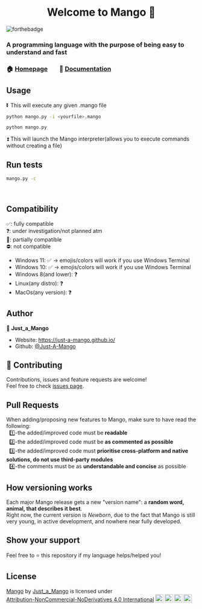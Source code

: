 <h1 align="center">Welcome to Mango 👋</h1>

![forthebadge](https://img.shields.io/badge/version-newborn-informational?style=for-the-badge)

### A programming language with the purpose of being easy to understand and fast 

### 🏠 [Homepage](https://github.com/Just-A-Mango/mango#readme)&nbsp; &nbsp; &nbsp; &nbsp; 📄 [Documentation](https://github.com/Just-A-Mango/mango/blob/main/.github/markdown/documentation.md)&nbsp; &nbsp; &nbsp; &nbsp;
## Usage
⏬ This will execute any given .mango file
```sh
python mango.py -i <yourfile>.mango
```
```sh
python mango.py
```
⏫ This will launch the Mango interpreter(allows you to execute commands without creating a file)
## Run tests
```sh
mango.py -c
```
&nbsp;
## Compatibility
✅: fully compatible\
❓: under investigation/not planned atm\
💢: partially compatible\
⛔: not compatible

  - Windows 11: ✅ -> emojis/colors will work if you use Windows Terminal
  - Windows 10: ✅ -> emojis/colors will work if you use Windows Terminal
  - Windows 8(and lower): ❓
  - Linux(any distro): ❓
  - MacOs(any version): ❓
&nbsp;
## Author

👤 **Just_a_Mango**

* Website: https://just-a-mango.github.io/
* Github: [@Just-A-Mango](https://github.com/Just-A-Mango)  
## 🤝 Contributing

Contributions, issues and feature requests are welcome!<br />Feel free to check [issues page](https://github.com/Just-A-Mango/fox/issues). 

## Pull Requests

When adding/proposing new features to Mango, make sure to have read the following:\
&nbsp;&nbsp;1️⃣-the added/improved code must be **readable**\
&nbsp;&nbsp;2️⃣-the added/improved code must be **as commented as possible**\
&nbsp;&nbsp;3️⃣-the added/improved code must **prioritise cross-platform and native solutions, do not use third-party modules**\
&nbsp;&nbsp;4️⃣-the comments must be as **understandable and concise** as possible

## How versioning works

Each major Mango release gets a new "version name": a **random word, animal, that describes it best**.\
Right now, the current version is *Newborn*, due to the fact that Mango is still very young, in active development, and nowhere near fully developed.

## Show your support

Feel free to ⭐️ this repository if my language helps/helped you!

## License
<p xmlns:cc="http://creativecommons.org/ns#" xmlns:dct="http://purl.org/dc/terms/"><a property="dct:title" rel="cc:attributionURL" href="https://github.com/just-a-mango/mango">Mango</a> by <a rel="cc:attributionURL dct:creator" property="cc:attributionName" href="https://github.com/just-a-mango">Just_a_Mango</a> is licensed under <a href="http://creativecommons.org/licenses/by-nc-nd/4.0/?ref=chooser-v1" target="_blank" rel="license noopener noreferrer" style="display:inline-block;">Attribution-NonCommercial-NoDerivatives 4.0 International<img style="height:22px!important;margin-left:3px;vertical-align:text-bottom;" src="https://mirrors.creativecommons.org/presskit/icons/cc.svg?ref=chooser-v1"><img style="height:22px!important;margin-left:3px;vertical-align:text-bottom;" src="https://mirrors.creativecommons.org/presskit/icons/by.svg?ref=chooser-v1"><img style="height:22px!important;margin-left:3px;vertical-align:text-bottom;" src="https://mirrors.creativecommons.org/presskit/icons/nc.svg?ref=chooser-v1"><img style="height:22px!important;margin-left:3px;vertical-align:text-bottom;" src="https://mirrors.creativecommons.org/presskit/icons/nd.svg?ref=chooser-v1"></a></p> 
